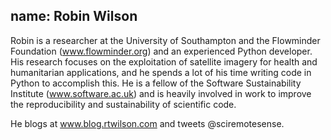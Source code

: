 name: Robin Wilson
---
Robin is a researcher at the University of Southampton and the Flowminder Foundation (www.flowminder.org) and an experienced Python developer. His research focuses on the exploitation of satellite imagery for health and humanitarian applications, and he spends a lot of his time writing code in Python to accomplish this. He is a fellow of the Software Sustainability Institute (www.software.ac.uk) and is heavily involved in work to improve the reproducibility and sustainability of scientific code.

He blogs at www.blog.rtwilson.com and tweets @sciremotesense.